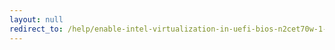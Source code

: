 ```yaml
---
layout: null
redirect_to: /help/enable-intel-virtualization-in-uefi-bios-n2cet70w-1-53-running-on-a-lenovo-20mas87f00/
---
```


